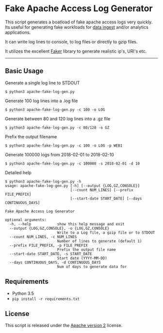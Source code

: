 # Fake Apache Access Log Generator

This script generates a boatload of fake apache access logs very quickly.
Its useful for generating fake workloads for [data ingest](http://github.com/streamsets/datacollector) and/or analytics applications.

It can write log lines to console, to log files or directly to gzip files.

It utilizes the excellent [Faker](https://github.com/joke2k/faker/) library to generate realistic ip's, URI's etc.

***

## Basic Usage

Generate a single log line to STDOUT
```
$ python3 apache-fake-log-gen.py
```

Generate 100 log lines into a .log file
```
$ python3 apache-fake-log-gen.py -c 100 -o LOG
```

Generate between 80 and 120 log lines into a .gz file
```
$ python3 apache-fake-log-gen.py -c 80/120 -o GZ
```

Prefix the output filename 
```
$ python3 apache-fake-log-gen.py -c 100 -o LOG -p WEB1
```

Generate 100000 logs from 2018-02-01 to 2018-02-10
```
$ python3 apache-fake-log-gen.py -c 100000 -s 2018-02-01 -d 10
```

Detailed help
```
$ python3 apache-fake-log-gen.py -h
usage: apache-fake-log-gen.py [-h] [--output {LOG,GZ,CONSOLE}]
                              [--count NUM_LINES] [--prefix FILE_PREFIX]
                              [--start-date START_DATE] [--days CONTINUOUS_DAYS]

Fake Apache Access Log Generator

optional arguments:
  -h, --help            show this help message and exit
  --output {LOG,GZ,CONSOLE}, -o {LOG,GZ,CONSOLE}
                        Write to a Log file, a gzip file or to STDOUT
  --count NUM_LINES, -c NUM_LINES
                        Number of lines to generate (default 1)
  --prefix FILE_PREFIX, -p FILE_PREFIX
                        Prefix the output file name
  --start-date START_DATE, -s START_DATE
                        Start date (YYYY-MM-DD)
  --days CONTINUOUS_DAYS, -d CONTINUOUS_DAYS
                        Num of days to generate data for
```


## Requirements
* Python 3.5
* `pip install -r requirements.txt`

## License
This script is released under the [Apache version 2](LICENSE) license.
